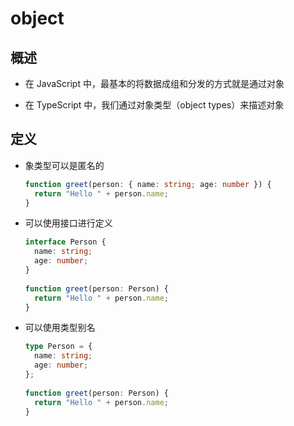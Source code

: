 # object

## 概述

*   在 JavaScript 中，最基本的将数据成组和分发的方式就是通过对象

*   在 TypeScript 中，我们通过对象类型（object types）来描述对象

## 定义

*   象类型可以是匿名的

    ```typescript
    function greet(person: { name: string; age: number }) {
      return "Hello " + person.name;
    }
    ```

*   可以使用接口进行定义

    ```typescript
    interface Person {
      name: string;
      age: number;
    }
     
    function greet(person: Person) {
      return "Hello " + person.name;
    }
    ```

*   可以使用类型别名

    ```typescript
    type Person = {
      name: string;
      age: number;
    };
     
    function greet(person: Person) {
      return "Hello " + person.name;
    }
    ```
